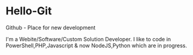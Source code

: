# Hello-Git
Github - Place for new development

I'm a Webite/Software/Custom Solution Developer.
I like to code in PowerShell,PHP,Javascript & now NodeJS,Python which are in progress.
